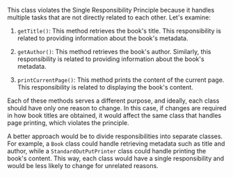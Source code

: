 This class violates the Single Responsibility Principle because it handles multiple tasks that are not directly related to each other. Let's examine:

1.  `getTitle()`: This method retrieves the book's title. This responsibility is related to providing information about the book's metadata.
    
2.  `getAuthor()`: This method retrieves the book's author. Similarly, this responsibility is related to providing information about the book's metadata.
    
3.  `printCurrentPage()`: This method prints the content of the current page. This responsibility is related to displaying the book's content.
    

Each of these methods serves a different purpose, and ideally, each class should have only one reason to change. In this case, if changes are required in how book titles are obtained, it would affect the same class that handles page printing, which violates the principle.

A better approach would be to divide responsibilities into separate classes. For example, a `Book` class could handle retrieving metadata such as title and author, while a `StandardOutPutPrinter` class could handle printing the book's content. This way, each class would have a single responsibility and would be less likely to change for unrelated reasons.
